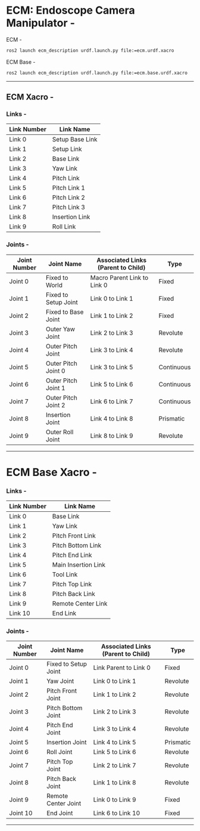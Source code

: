 # ECM: Endoscope Camera Manipulator -

ECM -

```bash
ros2 launch ecm_description urdf.launch.py file:=ecm.urdf.xacro
```

ECM Base -

```bash
ros2 launch ecm_description urdf.launch.py file:=ecm.base.urdf.xacro
```

---

## ECM Xacro -

### Links -

| Link Number | Link Name       |
|-------------|-----------------|
| Link 0      | Setup Base Link |
| Link 1      | Setup Link      |
| Link 2      | Base Link       |
| Link 3      | Yaw Link        |
| Link 4      | Pitch Link      |
| Link 5      | Pitch Link 1    |
| Link 6      | Pitch Link 2    |
| Link 7      | Pitch Link 3    |
| Link 8      | Insertion Link  |
| Link 9      | Roll Link       |


### Joints -

| Joint Number  | Joint Name                | Associated Links (Parent to Child)| Type          |
|---------------|---------------------------|-----------------------------------|---------------|
| Joint 0       | Fixed to World            | Macro Parent Link to Link 0       | Fixed         |
| Joint 1       | Fixed to Setup Joint      | Link 0 to Link 1                  | Fixed         |
| Joint 2       | Fixed to Base Joint       | Link 1 to Link 2                  | Fixed         |
| Joint 3       | Outer Yaw Joint           | Link 2 to Link 3                  | Revolute      |
| Joint 4       | Outer Pitch Joint         | Link 3 to Link 4                  | Revolute      |
| Joint 5       | Outer Pitch Joint 0       | Link 3 to Link 5                  | Continuous    |
| Joint 6       | Outer Pitch Joint 1       | Link 5 to Link 6                  | Continuous    |
| Joint 7       | Outer Pitch Joint 2       | Link 6 to Link 7                  | Continuous    |
| Joint 8       | Insertion Joint           | Link 4 to Link 8                  | Prismatic     |
| Joint 9       | Outer Roll Joint          | Link 8 to Link 9                  | Revolute      |

---

# ECM Base Xacro -

### Links -

| Link Number   | Link Name             |
|---------------|-----------------------|
| Link 0        | Base Link             |
| Link 1        | Yaw Link              |
| Link 2        | Pitch Front Link      |
| Link 3        | Pitch Bottom Link     |
| Link 4        | Pitch End Link        |
| Link 5        | Main Insertion Link   |
| Link 6        | Tool Link             |
| Link 7        | Pitch Top Link        |
| Link 8        | Pitch Back Link       |
| Link 9        | Remote Center Link    |
| Link 10       | End Link              |

### Joints -


| Joint Number  | Joint Name                | Associated Links (Parent to Child)| Type      |
|---------------|---------------------------|-----------------------------------|-----------|
| Joint 0       | Fixed to Setup Joint      | Link Parent to Link 0             | Fixed     |
| Joint 1       | Yaw Joint                 | Link 0 to Link 1                  | Revolute  |
| Joint 2       | Pitch Front Joint         | Link 1 to Link 2                  | Revolute  |
| Joint 3       | Pitch Bottom Joint        | Link 2 to Link 3                  | Revolute  |
| Joint 4       | Pitch End Joint           | Link 3 to Link 4                  | Revolute  |
| Joint 5       | Insertion Joint           | Link 4 to Link 5                  | Prismatic |
| Joint 6       | Roll Joint                | Link 5 to Link 6                  | Revolute  |
| Joint 7       | Pitch Top Joint           | Link 2 to Link 7                  | Revolute  |
| Joint 8       | Pitch Back Joint          | Link 1 to Link 8                  | Revolute  |
| Joint 9       | Remote Center Joint       | Link 0 to Link 9                  | Fixed     |
| Joint 10      | End Joint                 | Link 6 to Link 10                 | Fixed     |

---